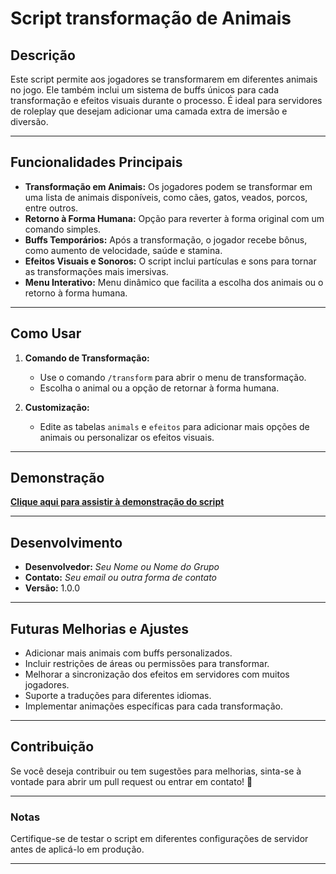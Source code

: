 # Script transformação de Animais


## **Descrição**
Este script permite aos jogadores se transformarem em diferentes animais no jogo. Ele também inclui um sistema de buffs únicos para cada transformação e efeitos visuais durante o processo. É ideal para servidores de roleplay que desejam adicionar uma camada extra de imersão e diversão.

---

## **Funcionalidades Principais**

- **Transformação em Animais:** Os jogadores podem se transformar em uma lista de animais disponíveis, como cães, gatos, veados, porcos, entre outros.
- **Retorno à Forma Humana:** Opção para reverter à forma original com um comando simples.
- **Buffs Temporários:** Após a transformação, o jogador recebe bônus, como aumento de velocidade, saúde e stamina.
- **Efeitos Visuais e Sonoros:** O script inclui partículas e sons para tornar as transformações mais imersivas.
- **Menu Interativo:** Menu dinâmico que facilita a escolha dos animais ou o retorno à forma humana.

---

## **Como Usar**

1. **Comando de Transformação:**
   - Use o comando `/transform` para abrir o menu de transformação.
   - Escolha o animal ou a opção de retornar à forma humana.
   
2. **Customização:** 
   - Edite as tabelas `animals` e `efeitos` para adicionar mais opções de animais ou personalizar os efeitos visuais.

---

## **Demonstração**

[**Clique aqui para assistir à demonstração do script**](https://drive.google.com/file/d/1oKRaeojhK-9qFa5CGhbQP301c66fe8tT/view?usp=sharing)

---

## **Desenvolvimento**

- **Desenvolvedor:** *Seu Nome ou Nome do Grupo*  
- **Contato:** *Seu email ou outra forma de contato*  
- **Versão:** 1.0.0  

---

## **Futuras Melhorias e Ajustes**

- Adicionar mais animais com buffs personalizados.
- Incluir restrições de áreas ou permissões para transformar.
- Melhorar a sincronização dos efeitos em servidores com muitos jogadores.
- Suporte a traduções para diferentes idiomas.
- Implementar animações específicas para cada transformação.

---

## **Contribuição**

Se você deseja contribuir ou tem sugestões para melhorias, sinta-se à vontade para abrir um pull request ou entrar em contato! 🎉

--- 

### **Notas**
Certifique-se de testar o script em diferentes configurações de servidor antes de aplicá-lo em produção.

---